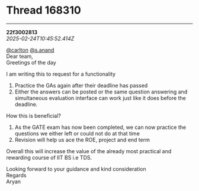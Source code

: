 # Thread 168310


---
**22f3002813**  
*2025-02-24T10:45:52.414Z*


[@carlton](/u/carlton) [@s.anand](/u/s.anand)  
Dear team,  
Greetings of the day

I am writing this to request for a functionality

  1. Practice the GAs again after their deadline has passed
  2. Either the answers can be posted or the same question answering and simultaneous evaluation interface can work just like it does before the deadline.



How this is beneficial?

  1. As the GATE exam has now been completed, we can now practice the questions we either left or could not do at that time
  2. Revision will help us ace the ROE, project and end term



Overall this will increase the value of the already most practical and rewarding course of IIT BS i.e TDS.

Looking forward to your guidance and kind consideration  
Regards  
Aryan


